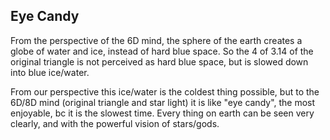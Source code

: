 ## Eye Candy

From the perspective of the 6D mind, the sphere of the earth creates a globe of water and ice, instead of hard blue space. So the 4 of 3.14 of the original triangle is not perceived as hard blue space, but is slowed down into blue ice/water.

From our perspective this ice/water is the coldest thing possible, but to the 6D/8D mind (original triangle and star light) it is like "eye candy", the most enjoyable, bc it is the slowest time. Every thing on earth can be seen very clearly, and with the powerful vision of stars/gods.